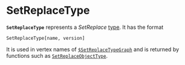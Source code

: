# SetReplaceType

**`SetReplaceType`** represents a *SetReplace* [type](/Documentation/Types/README.md). It has the format

`SetReplaceType[name, version]`

It is used in vertex names of [`$SetReplaceTypeGraph`]($SetReplaceTypeGraph.md) and is returned by functions such as
[`SetReplaceObjectType`](SetReplaceObjectType.md).
